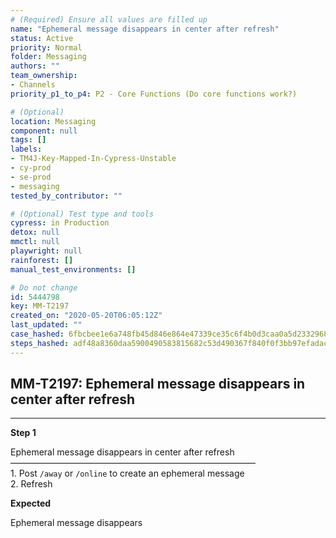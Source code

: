 ```yaml
---
# (Required) Ensure all values are filled up
name: "Ephemeral message disappears in center after refresh"
status: Active
priority: Normal
folder: Messaging
authors: ""
team_ownership:
- Channels
priority_p1_to_p4: P2 - Core Functions (Do core functions work?)

# (Optional)
location: Messaging
component: null
tags: []
labels:
- TM4J-Key-Mapped-In-Cypress-Unstable
- cy-prod
- se-prod
- messaging
tested_by_contributor: ""

# (Optional) Test type and tools
cypress: in Production
detox: null
mmctl: null
playwright: null
rainforest: []
manual_test_environments: []

# Do not change
id: 5444798
key: MM-T2197
created_on: "2020-05-20T06:05:12Z"
last_updated: ""
case_hashed: 6fbcbee1e6a748fb45d846e864e47339ce35c6f4b0d3caa0a5d23329687586d7d205488ad24b3f7f36fb913a03707682
steps_hashed: adf48a8360daa5900490583815682c53d490367f840f0f3bb97efadacb4576ec573fc6846e84147de0d68e2cc3f1cb74
---
```


<!-- (Auto-generated) Based on frontmatter's "key" and "name" -->

## MM-T2197: Ephemeral message disappears in center after refresh

---

**Step 1**

Ephemeral message disappears in center after refresh\
————————————————————————————\
1\. Post `/away` or `/online` to create an ephemeral message\
2\. Refresh

**Expected**

Ephemeral message disappears
